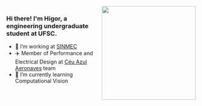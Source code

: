 <img align="right" height="250" src="https://github.com/Higor0227/Higor0227/assets/59446579/de487e40-66a8-40aa-beb3-59777798eff7" />

### Hi there! I'm Higor, a engineering undergraduate student at UFSC.

- 🔭 I’m working at [SINMEC](https://github.com/sinmec)
- ✈️ Member of Performance and Electrical Design at [Céu Azul Aeronaves](https://github.com/CeuAzul) team
- 🌱 I’m currently learning Computational Vision</p>


